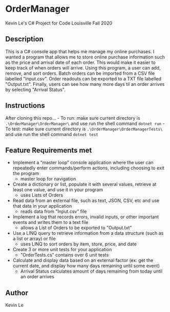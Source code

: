 # OrderManager
Kevin Le's C# Project for Code Louisville Fall 2020

## Description
This is a C# console app that helps me manage my online purchases. I wanted a program that allows me to store online purchase information such as the price and arrival date of each order. This would make it easier to keep track of when orders will arrive. Using this program, a user can add, remove, and sort orders. Batch orders can be imported from a CSV file labelled "Input.csv". Order readouts can be exported to a TXT file labelled "Output.txt". Finally, users can see how many more days til an order arrives by selecting "Arrival Status".

## Instructions
After cloning this repo...
    - To run: make sure current directory is `.\OrderManager\OrderManager\` and use run the shell command `dotnet run`
    - To test: make sure current directory is `.\OrderManager\OrderManagerTests\` and use run the shell command `dotnet test`

## Feature Requirements met
- Implement a “master loop” console application where the user can repeatedly enter commands/perform actions, including choosing to exit the program
    - master loop for navigation
- Create a dictionary or list, populate it with several values, retrieve at least one value, and use it in your program
    - uses Lists of Orders
- Read data from an external file, such as text, JSON, CSV, etc and use that data in your application
    - reads data from "Input.csv" file
- Implement a log that records errors, invalid inputs, or other important events and writes them to a text file
    - allows a List of Orders to be exported to "Output.txt"
- Use a LINQ query to retrieve information from a data structure (such as a list or array) or file
    - uses LINQ to sort orders by item, store, price, and date
- Create 3 or more unit tests for your application
    - "OrderTests.cs" contains over 6 unit tests
- Calculate and display data based on an external factor (ex: get the current date, and display how many days remaining until some event)
    - Arrival Status calculates amount of days remaining from today until an order arrives
    
## Author
Kevin Le
